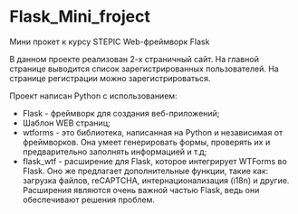 # Flask_Mini_froject
Мини прокет к курсу STEPIC Web-фреймворк Flask

В данном проекте реализован 2-х страничный сайт.
На главной странице выводится список зарегистрированных пользователей.
На странице регистрации можно зарегистрироваться.

Проект написан Python с использованием:
* Flask - фреймворк для создания веб-приложений;
* Шаблон WEB страниц;
* wtforms - это библиотека, написанная на Python и независимая от фреймворков. Она умеет генерировать формы, проверять их и предварительно заполнять информацией и т.д;
* flask_wtf -  расширение для Flask, которое интегрирует WTForms во Flask. Оно же предлагает дополнительные функции, такие как: загрузка файлов, reCAPTCHA, интернационализация (i18n) и другие. Расширения являются очень важной частью Flask, ведь они обеспечивают решения проблем.
